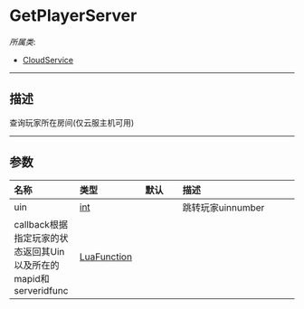 # GetPlayerServer

*所属类*:
* [CloudService](/Api/Classes/Service/CloudService.md)
------------------------------------------------------------------------------------------
## 描述

查询玩家所在房间(仅云服主机可用)

------------------------------------------------------------------------------------------
## 参数

|<div style="width:100px">名称</div>|<div style="width:100px">类型</div>|<div style="width:50px">默认</div>|<div style="width:350px">描述</div>|
|:---|:---|:---|:---|
|uin|[int](/Api/DataType/Number.md)||跳转玩家uinnumber|
|callback根据指定玩家的状态返回其Uin以及所在的mapid和serveridfunc|[LuaFunction](/Api/Enums/LuaFunction.md)|||
